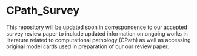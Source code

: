 # CPath_Survey
This repository will be updated soon in correspondence to our accepted survey review paper to include updated information on ongoing works in literature related to computational pathology (CPath) as well as accessing original model cards used in preparation of our our review paper.
